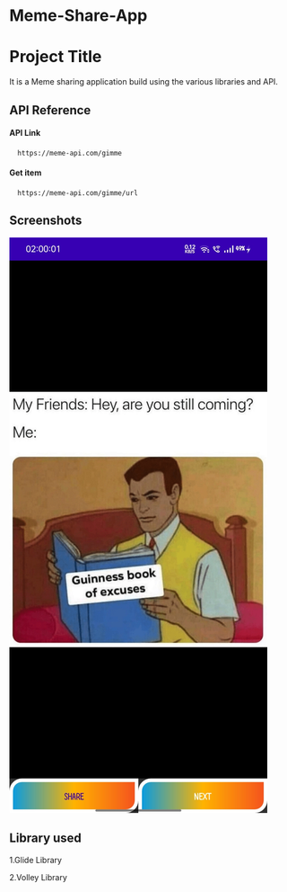 # Meme-Share-App

# Project Title

It is a Meme sharing application build using the various libraries 
and API.





## API Reference

#### API Link

```http
  https://meme-api.com/gimme
```


#### Get item

```http
  https://meme-api.com/gimme/url
```



## Screenshots

![App Screenshot](https://github.com/MrAryan8728/Meme-Share-App/blob/main/screenshots/Screenshot.jpg?raw=true)


## Library used
1.Glide Library

2.Volley Library

